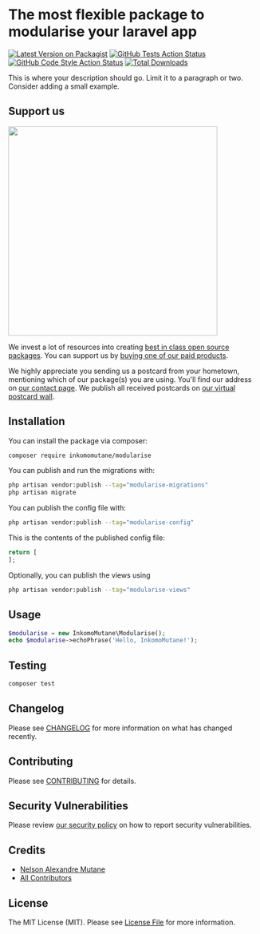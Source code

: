# The most flexible package to modularise your laravel app

[![Latest Version on Packagist](https://img.shields.io/packagist/v/inkomomutane/modularise.svg?style=flat-square)](https://packagist.org/packages/inkomomutane/modularise)
[![GitHub Tests Action Status](https://img.shields.io/github/actions/workflow/status/inkomomutane/modularise/run-tests.yml?branch=main&label=tests&style=flat-square)](https://github.com/inkomomutane/modularise/actions?query=workflow%3Arun-tests+branch%3Amain)
[![GitHub Code Style Action Status](https://img.shields.io/github/actions/workflow/status/inkomomutane/modularise/fix-php-code-style-issues.yml?branch=main&label=code%20style&style=flat-square)](https://github.com/inkomomutane/modularise/actions?query=workflow%3A"Fix+PHP+code+style+issues"+branch%3Amain)
[![Total Downloads](https://img.shields.io/packagist/dt/inkomomutane/modularise.svg?style=flat-square)](https://packagist.org/packages/inkomomutane/modularise)

This is where your description should go. Limit it to a paragraph or two. Consider adding a small example.

## Support us

[<img src="https://github-ads.s3.eu-central-1.amazonaws.com/modularise.jpg?t=1" width="419px" />](https://spatie.be/github-ad-click/modularise)

We invest a lot of resources into creating [best in class open source packages](https://spatie.be/open-source). You can support us by [buying one of our paid products](https://spatie.be/open-source/support-us).

We highly appreciate you sending us a postcard from your hometown, mentioning which of our package(s) you are using. You'll find our address on [our contact page](https://spatie.be/about-us). We publish all received postcards on [our virtual postcard wall](https://spatie.be/open-source/postcards).

## Installation

You can install the package via composer:

```bash
composer require inkomomutane/modularise
```

You can publish and run the migrations with:

```bash
php artisan vendor:publish --tag="modularise-migrations"
php artisan migrate
```

You can publish the config file with:

```bash
php artisan vendor:publish --tag="modularise-config"
```

This is the contents of the published config file:

```php
return [
];
```

Optionally, you can publish the views using

```bash
php artisan vendor:publish --tag="modularise-views"
```

## Usage

```php
$modularise = new InkomoMutane\Modularise();
echo $modularise->echoPhrase('Hello, InkomoMutane!');
```

## Testing

```bash
composer test
```

## Changelog

Please see [CHANGELOG](CHANGELOG.md) for more information on what has changed recently.

## Contributing

Please see [CONTRIBUTING](CONTRIBUTING.md) for details.

## Security Vulnerabilities

Please review [our security policy](../../security/policy) on how to report security vulnerabilities.

## Credits

- [Nelson Alexandre Mutane](https://github.com/inkomomutane)
- [All Contributors](../../contributors)

## License

The MIT License (MIT). Please see [License File](LICENSE.md) for more information.
